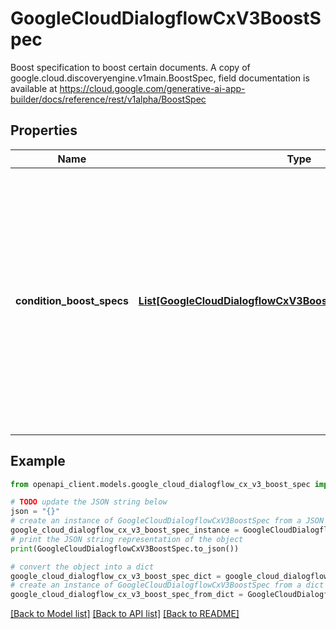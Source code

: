 # GoogleCloudDialogflowCxV3BoostSpec

Boost specification to boost certain documents. A copy of google.cloud.discoveryengine.v1main.BoostSpec, field documentation is available at https://cloud.google.com/generative-ai-app-builder/docs/reference/rest/v1alpha/BoostSpec

## Properties

Name | Type | Description | Notes
------------ | ------------- | ------------- | -------------
**condition_boost_specs** | [**List[GoogleCloudDialogflowCxV3BoostSpecConditionBoostSpec]**](GoogleCloudDialogflowCxV3BoostSpecConditionBoostSpec.md) | Optional. Condition boost specifications. If a document matches multiple conditions in the specifictions, boost scores from these specifications are all applied and combined in a non-linear way. Maximum number of specifications is 20. | [optional] 

## Example

```python
from openapi_client.models.google_cloud_dialogflow_cx_v3_boost_spec import GoogleCloudDialogflowCxV3BoostSpec

# TODO update the JSON string below
json = "{}"
# create an instance of GoogleCloudDialogflowCxV3BoostSpec from a JSON string
google_cloud_dialogflow_cx_v3_boost_spec_instance = GoogleCloudDialogflowCxV3BoostSpec.from_json(json)
# print the JSON string representation of the object
print(GoogleCloudDialogflowCxV3BoostSpec.to_json())

# convert the object into a dict
google_cloud_dialogflow_cx_v3_boost_spec_dict = google_cloud_dialogflow_cx_v3_boost_spec_instance.to_dict()
# create an instance of GoogleCloudDialogflowCxV3BoostSpec from a dict
google_cloud_dialogflow_cx_v3_boost_spec_from_dict = GoogleCloudDialogflowCxV3BoostSpec.from_dict(google_cloud_dialogflow_cx_v3_boost_spec_dict)
```
[[Back to Model list]](../README.md#documentation-for-models) [[Back to API list]](../README.md#documentation-for-api-endpoints) [[Back to README]](../README.md)


